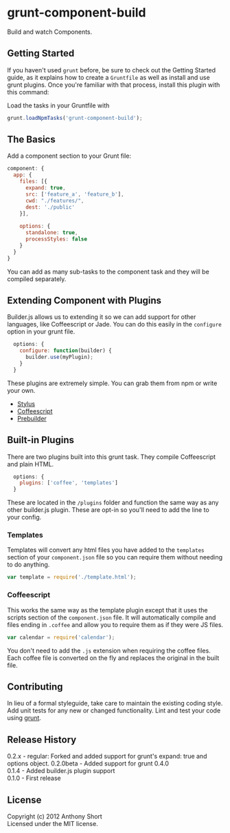 # grunt-component-build

Build and watch Components. 

## Getting Started
If you haven't used `grunt` before, be sure to check out the Getting Started guide, as it explains how to create a `Gruntfile` as well as install and use grunt plugins. Once you're familiar with that process, install this plugin with this command:

Load the tasks in your Gruntfile with

```javascript
grunt.loadNpmTasks('grunt-component-build');
```

[grunt]: https://github.com/cowboy/grunt
[getting_started]: https://github.com/gruntjs/grunt/wiki/Getting-started

## The Basics

Add a component section to your Grunt file:

```js
component: {
  app: {
    files: [{
      expand: true,
      src: ['feature_a', 'feature_b'],
      cwd: "./features/",
      dest: './public'
    }],
      
    options: {
      standalone: true,
      processStyles: false
    }
  }
}
```

You can add as many sub-tasks to the component task and they will be compiled separately.

## Extending Component with Plugins

Builder.js allows us to extending it so we can add support for other languages, like Coffeescript or Jade. You can do this easily in the `configure` option in your grunt file.

```js
  options: {
    configure: function(builder) {
      builder.use(myPlugin);
    }
  }
```

These plugins are extremely simple. You can grab them from npm or write your own. 

* [Stylus](https://npmjs.org/package/component-stylus)
* [Coffeescript](https://npmjs.org/package/builder-coffee)
* [Prebuilder](https://npmjs.org/package/component-prebuilder)

## Built-in Plugins

There are two plugins built into this grunt task. They compile Coffeescript and plain HTML. 

```js
  options: {
    plugins: ['coffee', 'templates']
  }

```

These are located in the `/plugins` folder and function the same way as any other builder.js plugin. These are opt-in so you'll need to add the line to your config.

### Templates

Templates will convert any html files you have added to the `templates` section of your `component.json` file so you can require them without needing to do anything. 

```js
var template = require('./template.html');
```

### Coffeescript

This works the same way as the template plugin except that it uses the scripts section of the `component.json` file. It will automatically compile and files ending in `.coffee` and allow you to require them as if they were JS files. 

```js
var calendar = require('calendar');
```

You don't need to add the `.js` extension when requiring the coffee files. Each coffee file is converted on the fly and replaces the original in the built file.

## Contributing
In lieu of a formal styleguide, take care to maintain the existing coding style. Add unit tests for any new or changed functionality. Lint and test your code using [grunt][grunt].

## Release History
0.2.x - regular: Forked and added support for grunt's expand: true and options object. 
0.2.0beta - Added support for grunt 0.4.0  
0.1.4 - Added builder.js plugin support  
0.1.0 - First release  

## License
Copyright (c) 2012 Anthony Short  
Licensed under the MIT license.
